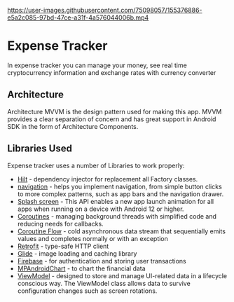 


https://user-images.githubusercontent.com/75098057/155376886-e5a2c085-97bd-47ce-a31f-4a576044006b.mp4



# Expense Tracker

In expense tracker you can manage your money, see real time  cryptocurrency information and exchange rates with currency converter



## Architecture
Architecture MVVM is the design pattern used for making this app. MVVM provides a clear separation of concern and has great support in Android SDK in the form of Architecture Components.


## Libraries Used

Expense tracker uses a number of Libraries to work properly:

- [Hilt] - dependency injector for replacement all Factory classes.
- [navigation] - helps you implement navigation, from simple button clicks to more complex patterns, such as app bars and the navigation drawer.
- [Splash screen] - This API enables a new app launch animation for all apps when running on a device with Android 12 or higher.
- [Coroutines] - managing background threads with simplified code and reducing needs for callbacks.
- [Coroutine Flow] - cold asynchronous data stream that sequentially emits values and completes normally or with an exception
- [Retrofit] - type-safe HTTP client
- [Glide] - image loading and caching library
- [Firebase] - for authentication and storing user transactions
- [MPAndroidChart] - to chart the financial data
- [ViewModel] - designed to store and manage UI-related data in a lifecycle conscious way. The ViewModel class allows data to survive configuration changes such as screen rotations.

[//]: # (These are reference links used in the body of this note and get stripped out when the markdown processor does its job. There is no need to format nicely because it shouldn't be seen. Thanks SO - http://stackoverflow.com/questions/4823468/store-comments-in-markdown-syntax)

   [hilt]: <https://dagger.dev/>
   [navigation]: <https://developer.android.com/guide/navigation>
   [Splash screen]: <https://developer.android.com/guide/topics/ui/splash-screen>
   [Coroutines]: <https://kotlinlang.org/docs/coroutines-overview.html>
   [Coroutine Flow]: <https://kotlinlang.org/docs/coroutines-overview.html>
   [Retrofit]: <https://square.github.io/retrofit/>
   [Glide]: <https://github.com/bumptech/glide>
   [Firebase]: <https://firebase.google.com/?gclid=Cj0KCQiA09eQBhCxARIsAAYRiym98fipKMPtMjRC9bkq8l2p--4I0pqWde250_bu86IQNh3LRb_9a7saAtMNEALw_wcB&gclsrc=aw.ds>
   [MPAndroidChart]: <https://github.com/PhilJay/MPAndroidChart>
   [ViewModel]: <https://developer.android.com/topic/libraries/architecture/viewmodel>
